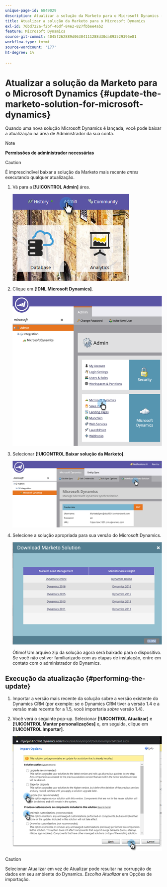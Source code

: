 ```yaml
---
unique-page-id: 6849029
description: Atualizar a solução da Marketo para o Microsoft Dynamics - Documentação do Marketo - Documentação do produto
title: Atualizar a solução da Marketo para o Microsoft Dynamics
exl-id: 76bd722a-f2bf-46df-84e2-827fbbee4ab2
feature: Microsoft Dynamics
source-git-commit: 4045f262889d06304111288d30da893529396e81
workflow-type: tm+mt
source-wordcount: '177'
ht-degree: 1%

---
```


# Atualizar a solução da Marketo para o Microsoft Dynamics {#update-the-marketo-solution-for-microsoft-dynamics}

Quando uma nova solução Microsoft Dynamics é lançada, você pode baixar a atualização na área de Administrador da sua conta.

>[!NOTE]
>
>**Permissões de administrador necessárias**

>[!CAUTION]
>
>É imprescindível baixar a solução da Marketo mais recente _antes_ executando qualquer atualização.

1. Vá para a **[!UICONTROL Admin]** área.

   ![](assets/admin.png)

1. Clique em **[!DNL Microsoft Dynamics]**.

   ![](assets/image2015-3-16-10-3a51-3a25.png)

1. Selecionar **[!UICONTROL Baixar solução da Marketo]**.

   ![](assets/image2015-3-16-10-3a52-3a1.png)

1. Selecione a solução apropriada para sua versão do Microsoft Dynamics.

   ![](assets/msd-online.png)

   Ótimo! Um arquivo zip da solução agora será baixado para o dispositivo. Se você não estiver familiarizado com as etapas de instalação, entre em contato com o administrador do Dynamics.

## Execução da atualização {#performing-the-update}

1. Importar a versão mais recente da solução sobre a versão existente do Dynamics CRM (por exemplo: se o Dynamics CRM tiver a versão 1.4 e a versão mais recente for a 1.5, você importaria _sobre_ versão 1.4).

1. Você verá o seguinte pop-up. Selecionar **[!UICONTROL Atualizar]** e **[!UICONTROL Manter personalizações]** e, em seguida, clique em **[!UICONTROL Importar]**.

   ![](assets/update-the-marketo-solution-for-microsoft-dynamics-5.png)

>[!CAUTION]
>
>Selecionar Atualizar em vez de Atualizar pode resultar na corrupção de dados em seu ambiente do Dynamics. _Escolha Atualizar_ em Opções de importação.
